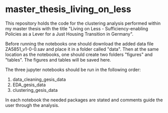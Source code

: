 # master_thesis_living_on_less
This repository holds the code for the clustering analysis performed within my master thesis with the title "Living on Less - Sufficiency-enabling Policies as a Lever for a Just Housing Transition in Germany".

Before running the notebooks one should download the added data file ZA5851_v1-0-0.sav and place it in a folder called "data".
Then at the same location as the notebooks, one should create two folders "figures" and "tables".
The figures and tables will be saved here.

The three jupyter notebooks should be run in the following order:
1. data_cleaning_gesis_data
2. EDA_gesis_data
3. clustering_gesis_data

In each notebook the needed packages are stated and comments guide the user through the analysis.
